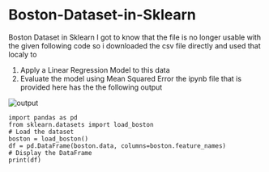 # Boston-Dataset-in-Sklearn
Boston Dataset in Sklearn
I got to know that the file is no longer usable with the given following code
so i downloaded the csv file  directly and used that localy to 
1. Apply a Linear Regression Model to this data
2. Evaluate the model using Mean Squared Error
the ipynb file that is provided here has the the following output

![output](https://github.com/user-attachments/assets/6f747065-3f46-4f7a-b88d-681f84f90da1)

```code
import pandas as pd
from sklearn.datasets import load_boston
# Load the dataset
boston = load_boston()
df = pd.DataFrame(boston.data, columns=boston.feature_names)
# Display the DataFrame
print(df)
